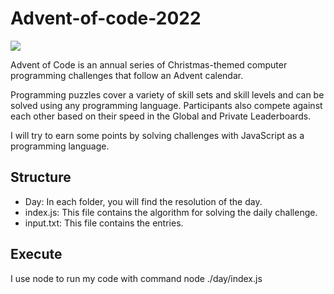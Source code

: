 # Advent-of-code-2022

![](https://repository-images.githubusercontent.com/112706767/160be980-3b1a-11eb-9dbe-439a40adfa99)

Advent of Code is an annual series of Christmas-themed computer programming challenges that follow an Advent calendar.

Programming puzzles cover a variety of skill sets and skill levels and can be solved using any programming language. Participants also compete against each other based on their speed in the Global and Private Leaderboards.

I will try to earn some points by solving challenges with JavaScript as a programming language.

## Structure

- Day: In each folder, you will find the resolution of the day.
- index.js: This file contains the algorithm for solving the daily challenge.
- input.txt: This file contains the entries.

## Execute

I use node to run my code with command node ./day/index.js
